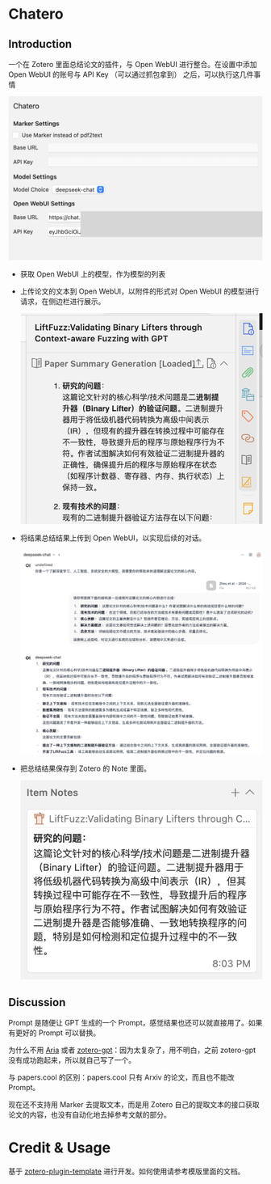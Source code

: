 # Chatero

## Introduction

一个在 Zotero 里面总结论文的插件，与 Open WebUI 进行整合。在设置中添加 Open WebUI 的账号与 API Key （可以通过抓包拿到） 之后，可以执行这几件事情

![Pref](./imgs/prefs.png)

- 获取 Open WebUI 上的模型，作为模型的列表
- 上传论文的文本到 Open WebUI，以附件的形式对 Open WebUI 的模型进行请求，在侧边栏进行展示。

    ![Sidebar](./imgs/sidebar.png)

- 将结果总结结果上传到 Open WebUI，以实现后续的对话。

    ![Upload to History](./imgs/history.png)

- 把总结结果保存到 Zotero 的 Note 里面。

    ![Save to Notes](./imgs/notes.png)

## Discussion

Prompt 是随便让 GPT 生成的一个 Prompt，感觉结果也还可以就直接用了。如果有更好的 Prompt 可以替换。

为什么不用 [Aria](https://github.com/lifan0127/ai-research-assistant) 或者 [zotero-gpt](https://github.com/MuiseDestiny/zotero-gpt)：因为太复杂了，用不明白，之前 zotero-gpt 没有成功跑起来，所以就自己写了一个。

与 papers.cool 的区别：papers.cool 只有 Arxiv 的论文，而且也不能改 Prompt。

现在还不支持用 Marker 去提取文本，而是用 Zotero 自己的提取文本的接口获取论文的内容，也没有自动化地去掉参考文献的部分。

# Credit & Usage

基于 [zotero-plugin-template](https://github.com/windingwind/zotero-plugin-template) 进行开发。如何使用请参考模版里面的文档。
